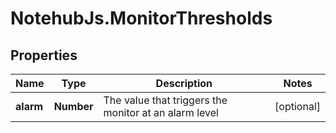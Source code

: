 # NotehubJs.MonitorThresholds

## Properties

| Name      | Type       | Description                                           | Notes      |
| --------- | ---------- | ----------------------------------------------------- | ---------- |
| **alarm** | **Number** | The value that triggers the monitor at an alarm level | [optional] |
